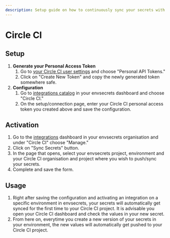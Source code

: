 ```yaml
---
description: Setup guide on how to continuously sync your secrets with Circle CI.
---
```


# Circle CI

## Setup

1. **Generate your Personal Access Token**
   1. Go to [your Circle CI user settings](https://app.circleci.com/settings/user/tokens) and choose "Personal API Tokens."
   2. Click on "Create New Token" and copy the newly generated token somewhere safe.
2. **Configuration**
   1. Go to [integrations catalog](https://app.envsecrets.com/integrations/catalog) in your envsecrets dashboard and choose "Circle CI."
   2. On the setup/connection page, enter your Circle CI personal access token you created above and save the configuration.

## Activation

1. Go to the [integrations](https://app.envsecrets.com/integrations) dashboard in your envsecrets organisation and under "Circle CI" choose "Manage."
2. Click on "Sync Secrets" button.
3. In the page that opens, select your envsecrets project, environment and your Circle CI organisation and project where you wish to push/sync your secrets.
4. Complete and save the form.

## Usage

1. Right after saving the configuration and activating an integration on a specific environment in envsecrets, your secrets will automatically get synced for the first time to your Circle CI project. It is advisable you open your Circle CI dashboard and check the values in your new secret.
2. From here on, everytime you create a new version of your secrets in your environment, the new values will automatically get pushed to your Circle CI project.
